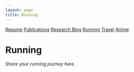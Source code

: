 ```yaml
---
layout: page
title: Running
---
```


<link rel="icon" type="image/x-icon" href="favicon.ico">
<link rel="stylesheet" href="style.css">

<div class="navbar">
  <a href="/">Resume</a>
  <a href="publications.html">Publications</a>
  <a href="blog.html">Research Blog</a>
  <a href="running.html">Running</a>
  <a href="travel.html">Travel</a>
  <a href="anime.html">Anime</a>
</div>

# Running

*Share your running journey here.*
